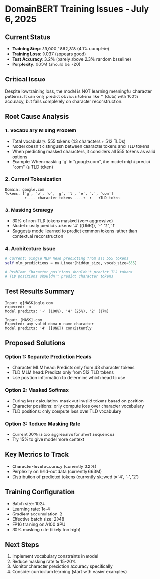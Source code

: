 # DomainBERT Training Issues - July 6, 2025

## Current Status
- **Training Step**: 35,000 / 862,318 (4.1% complete)
- **Training Loss**: 0.037 (appears good)
- **Test Accuracy**: 3.2% (barely above 2.3% random baseline)
- **Perplexity**: 663M (should be <20)

## Critical Issue
Despite low training loss, the model is NOT learning meaningful character patterns. It can only predict obvious tokens like '.' (dots) with 100% accuracy, but fails completely on character reconstruction.

## Root Cause Analysis

### 1. **Vocabulary Mixing Problem**
- Total vocabulary: 555 tokens (43 characters + 512 TLDs)
- Model doesn't distinguish between character tokens and TLD tokens
- When predicting masked characters, it considers all 555 tokens as valid options
- Example: When masking 'g' in "google.com", the model might predict "com" (a TLD token)

### 2. **Current Tokenization**
```
Domain: google.com
Tokens: ['g', 'o', 'o', 'g', 'l', 'e', '.', 'com']
         ↑---- character tokens ----↑  ↑   ↑TLD token
```

### 3. **Masking Strategy**
- 30% of non-TLD tokens masked (very aggressive)
- Model mostly predicts tokens: '4' ([UNK]), '-', '2', '1'
- Suggests model learned to predict common tokens rather than contextual reconstruction

### 4. **Architecture Issue**
```python
# Current: Single MLM head predicting from all 555 tokens
self.mlm_predictions = nn.Linear(hidden_size, vocab_size=555)

# Problem: Character positions shouldn't predict TLD tokens
# TLD positions shouldn't predict character tokens
```

## Test Results Summary
```
Input: g[MASK]ogle.com
Expected: 'o'
Model predicts: '-' (100%), '4' (25%), '2' (17%)

Input: [MASK].com  
Expected: any valid domain name character
Model predicts: '4' ([UNK]) consistently
```

## Proposed Solutions

### Option 1: Separate Prediction Heads
- Character MLM head: Predicts only from 43 character tokens
- TLD MLM head: Predicts only from 512 TLD tokens
- Use position information to determine which head to use

### Option 2: Masked Softmax
- During loss calculation, mask out invalid tokens based on position
- Character positions: only compute loss over character vocabulary
- TLD positions: only compute loss over TLD vocabulary

### Option 3: Reduce Masking Rate
- Current 30% is too aggressive for short sequences
- Try 15% to give model more context

## Key Metrics to Track
- Character-level accuracy (currently 3.2%)
- Perplexity on held-out data (currently 663M)
- Distribution of predicted tokens (currently skewed to '4', '-', '2')

## Training Configuration
- Batch size: 1024
- Learning rate: 1e-4
- Gradient accumulation: 2
- Effective batch size: 2048
- FP16 training on A100 GPU
- 30% masking rate (likely too high)

## Next Steps
1. Implement vocabulary constraints in model
2. Reduce masking rate to 15-20%
3. Monitor character prediction accuracy specifically
4. Consider curriculum learning (start with easier examples)